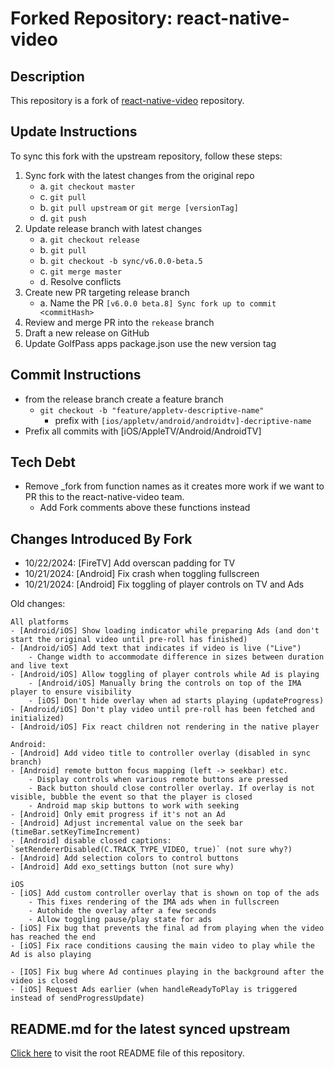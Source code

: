 # Forked Repository: react-native-video

## Description
This repository is a fork of [react-native-video](https://github.com/react-native-video/react-native-video) repository. 

## Update Instructions
To sync this fork with the upstream repository, follow these steps:
1. Sync fork with the latest changes from the original repo
    - a. `git checkout master`
    - c. `git pull`
    - b. `git pull upstream` or `git merge [versionTag]`
    - d. `git push`
2. Update release branch with latest changes
    - a. `git checkout release`
    - b. `git pull`
    - b. `git checkout -b sync/v6.0.0-beta.5`
    - c. `git merge master`
    - d. Resolve conflicts
3. Create new PR targeting release branch
    - a. Name the PR `[v6.0.0 beta.8] Sync fork up to commit <commitHash>`
4. Review and merge PR into the `rekease` branch
5. Draft a new release on GitHub
6. Update GolfPass apps package.json use the new version tag

## Commit Instructions
- from the release branch create a feature branch
   - `git checkout -b "feature/appletv-descriptive-name"`
       - prefix with `[ios/appletv/android/androidtv]-decriptive-name`
- Prefix all commits with [iOS/AppleTV/Android/AndroidTV]

## Tech Debt
- Remove _fork from function names as it creates more work if we want to PR this to the react-native-video team.
   -  Add Fork comments above these functions instead

## Changes Introduced By Fork
- 10/22/2024: [FireTV] Add overscan padding for TV
- 10/21/2024: [Android] Fix crash when toggling fullscreen
- 10/21/2024: [Android] Fix toggling of player controls on TV and Ads

Old changes:
```
All platforms
- [Android/iOS] Show loading indicator while preparing Ads (and don't start the original video until pre-roll has finished)
- [Android/iOS] Add text that indicates if video is live ("Live")
    - Change width to accommodate difference in sizes between duration and live text
- [Android/iOS] Allow toggling of player controls while Ad is playing
    - [Android/iOS] Manually bring the controls on top of the IMA player to ensure visibility
    - [iOS] Don't hide overlay when ad starts playing (updateProgress)
- [Android/iOS] Don't play video until pre-roll has been fetched and initialized)
- [Android/iOS] Fix react children not rendering in the native player

Android:
- [Android] Add video title to controller overlay (disabled in sync branch) 
- [Android] remote button focus mapping (left -> seekbar) etc.
    - Display controls when various remote buttons are pressed
    - Back button should close controller overlay. If overlay is not visible, bubble the event so that the player is closed
    - Android map skip buttons to work with seeking
- [Android] Only emit progress if it's not an Ad
- [Android] Adjust incremental value on the seek bar (timeBar.setKeyTimeIncrement)
- [Android] disable closed captions: `setRendererDisabled(C.TRACK_TYPE_VIDEO, true)` (not sure why?)
- [Android] Add selection colors to control buttons
- [Android] Add exo_settings button (not sure why)

iOS
- [iOS] Add custom controller overlay that is shown on top of the ads
    - This fixes rendering of the IMA ads when in fullscreen
    - Autohide the overlay after a few seconds
    - Allow toggling pause/play state for ads
- [iOS] Fix bug that prevents the final ad from playing when the video has reached the end
- [iOS] Fix race conditions causing the main video to play while the Ad is also playing

- [IOS] Fix bug where Ad continues playing in the background after the video is closed
- [iOS] Request Ads earlier (when handleReadyToPlay is triggered instead of sendProgressUpdate)
```

## README.md for the latest synced upstream
[Click here](/README.md) to visit the root README file of this repository.
